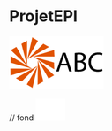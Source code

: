 # ProjetEPI
![logo](https://github.com/magicickey/ProjetEPI/blob/main/logo.png?raw=true)

// fond 
![transparent](https://github.com/magicickey/ProjetEPI/blob/main/transparent.png?raw=true)
